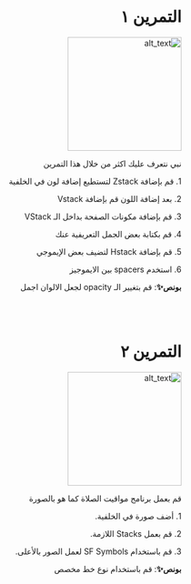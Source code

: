  
 <h1 align="right">التمرين ١ </h1>



<p dir="rtl">
<img src="/cw1.png" width="200" alt="alt_text" title="image_tooltip">
</p>

<p dir="rtl">
نبي نتعرف عليك اكثر من خلال هذا التمرين
</p>


<p dir="rtl">
1.  قم بإضافة Zstack لتستطيع إضافة لون في الخلفية
 
<p dir="rtl">
2. بعد إضافة اللون قم بإضافة Vstack 

<p dir="rtl">
3. قم بإضافة مكونات الصفحة بداخل الـ VStack 

<p dir="rtl">
4. قم بكتابة بعض الجمل التعريفية عنك 

<p dir="rtl">
5. قم بإضافة Hstack لتضيف بعض الإيموجي 

<p dir="rtl">
6. استخدم spacers بين الايموجيز


<br>
<p dir="rtl">
<strong>بونص✨</strong>: قم بتغيير الـ opacity لجعل الالوان اجمل </p>
<br>
<br>



 <h1 align="right">التمرين ٢ </h1>

<p dir="rtl">
<img src="/cw2.png" width="200" alt="alt_text" title="image_tooltip">
</p>

<p dir="rtl">
قم بعمل برنامج مواقيت الصلاة كما هو بالصورة</p>



<p dir="rtl">
1. أضف صورة في الخلفية.

<p dir="rtl">
2. قم بعمل Stacks اللازمة.

<p dir="rtl">
3. قم باستخدام SF Symbols لعمل الصور بالأعلى.

<br>
<p dir="rtl">
<strong>بونص✨</strong>: قم باستخدام نوع خط مخصص</p>

